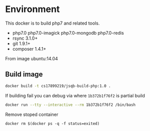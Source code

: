 # Environment
This docker is to build php7 and related tools.

* php7.0 php7.0-imagick php7.0-mongodb php7.0-redis
* rsync 3.1.0+
* git 1.9.1+
* composer 1.4.1+

From image ubuntu:14.04

## Build image

```bash
docker build -t cs17899219/jsqb-build-php:1.0 .
```

If building fail you can debug via where `1b372b1f76f2` is partial build

```bash
docker run --tty --interactive --rm 1b372b1f76f2 /bin/bash
```

Remove stoped container
```
docker rm $(docker ps -q -f status=exited)
```
